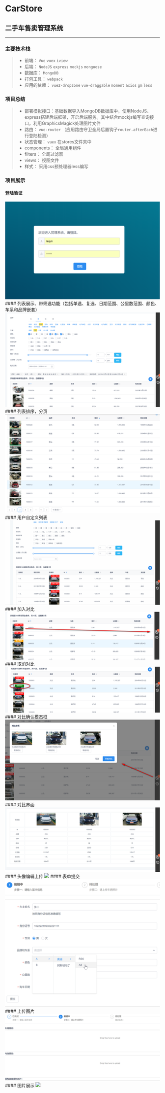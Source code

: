 # CarStore
## 二手车售卖管理系统
------

### 主要技术栈

> * 前端： `Vue` `vuex` `iview`
> * 后端： `NodeJS` `express` `mockjs` `mongoose`
> * 数据库： `MongoDB`
> * 打包工具： `webpack`
> * 应用的依赖： `vue2-dropzone` `vue-draggable` `moment` `axios` `gm` `less`

### 项目总结

> * 部署模拟接口：基础数据导入MongoDB数据库中，使用NodeJS、express搭建后端框架，开启后端服务。其中结合mockjs编写查询接口，利用GraphicsMagick处理图片文件
> * 路由： `vue-router` （应用路由守卫全局后置钩子`router.afterEach`进行登陆检测）
> * 状态管理： `vuex`  在stores文件夹中
> * components： 全局通用组件
> * filters： 全局过滤器
> * views： 视图文件
> * 样式： 采用css预处理器less编写

### 项目展示
#### 登陆验证
<img src="https://github.com/Chzfly/CarStore/blob/master/captures/login.png"/>
#### 列表展示、带筛选功能（包括单选、复选、日期范围、公里数范围、颜色、车系和品牌嵌套）
<img src="https://github.com/Chzfly/CarStore/blob/master/captures/tableshow.png"/>
#### 列表排序，分页
<img src="https://github.com/Chzfly/CarStore/blob/master/captures/sortandpage.png"/>
#### 用户自定义列表
<img src="https://github.com/Chzfly/CarStore/blob/master/captures/customtable.gif"/>
#### 加入对比
<img src="https://github.com/Chzfly/CarStore/blob/master/captures/addcompare.png"/>
#### 取消对比
<img src="https://github.com/Chzfly/CarStore/blob/master/captures/cancelcompare.png"/>
#### 对比确认模态框
<img src="https://github.com/Chzfly/CarStore/blob/master/captures/comparemodal.png"/>
#### 对比界面
<img src="https://github.com/Chzfly/CarStore/blob/master/captures/comparetable.png"/>
#### 头像编辑上传
<img src="https://github.com/Chzfly/CarStore/blob/master/captures/avatareditor.gif"/>
#### 表单提交
<img src="https://github.com/Chzfly/CarStore/blob/master/captures/form.png"/>
#### 上传图片
<img src="https://github.com/Chzfly/CarStore/blob/master/captures/uploadimage.gif"/>
#### 图片展示
<img src="https://github.com/Chzfly/CarStore/blob/master/captures/carshow.png"/>